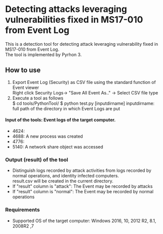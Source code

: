 # Detecting attacks leveraging vulnerabilities fixed in MS17-010 from Event Log

This is a detection tool for detecting attack  leveraging vulnerability fixed in MS17-010 from Event Log.<br>
The tool is implemented by Pyrhon 3.

## How to use
1. Export Event Log (Security) as CSV file using the standard function of Event viewer<br/>
    Right click Security Logs-> "Save All Event As.." -> Select CSV file type
2. Execute a tool as follows<br/>
$ cd tools/PythonTool/
$ python test.py [inputdirname]
  inputdirname: full path of the directory in which Event Logs are put<br/>
  
####	Input of the tools: Event logs of the target computer. 
* 4624: 
* 4688: A new process was created
* 4776: 
* 5140: A network share object was accessed

###	Output (result) of the tool
* Distinguish logs recorded by attack activities from logs recorded by normal operations, and identity infected computers. <br>
result.csv will be created in the current directory.<br>
 * If "result"  column is "attack": The Event may be recorded by attacks
 * If "result"  column is "normal": The Event may be recorded by normal operations

###	Requirements
* Supported  OS of the target computer: Windows 2016, 10, 2012 R2, 8.1, 2008R2 ,7 
